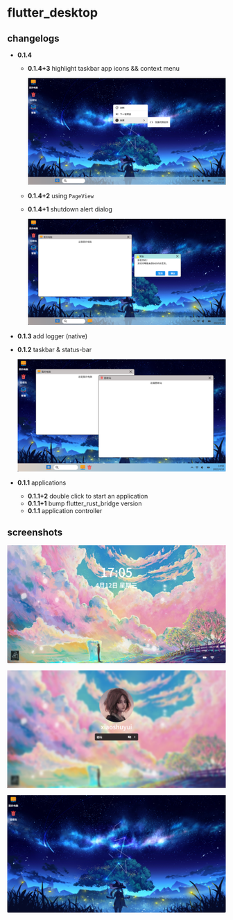 # flutter_desktop

## changelogs

* **0.1.4** 

  * **0.1.4+3** highlight taskbar app icons && context menu

    ![image-20230415221716387](./screenshots/image-20230415221716387.png)

  * **0.1.4+2** using `PageView`

  * **0.1.4+1** shutdown alert dialog

    ![image-20230415123427502](./screenshots/image-20230415123427502.png)

* **0.1.3** add logger (native)

* **0.1.2** taskbar & status-bar

  ![image-20230414145815436](./screenshots/image-20230414145815436.png)

* **0.1.1** applications

  * **0.1.1+2** double click to start an application
  * **0.1.1+1** bump flutter_rust_bridge version
  * **0.1.1** application controller

## screenshots

![image-20230412170517345](./screenshots/image-20230412170517345.png)

![image-20230412170645065](./screenshots/image-20230412170645065.png)

![image-20230413162131965](./screenshots/image-20230413162131965.png)
